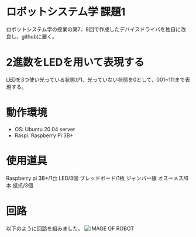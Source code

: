 # ロボットシステム学 課題1

ロボットシステム学の授業の第7、8回で作成したデバイスドライバを独自に改良し、githubに置く。

# 2進数をLEDを用いて表現する

LEDを3つ使い光っている状態が1、光っていない状態を0として、001~111まで表現する。

# 動作環境

- OS: Ubuntu 20.04 server
- Raspi: Raspberry Pi 3B+

# 使用道具

Raspberry pi 3B+/1台
LED/3個
ブレッドボード/1枚
ジャンパー線 オスーメス/6本
抵抗/3個

# 回路

以下のように回路を組みました。
![IMAGE OF ROBOT](./robosys_device_driver/ロボシス.jpg)
